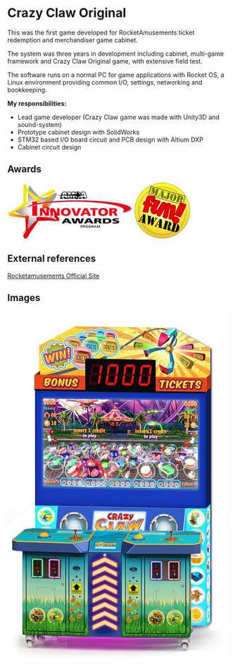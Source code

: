 # Crazy Claw Original

This was the first game developed for RocketAmusements ticket redemption and merchandiser game cabinet.

The system was three years in development including cabinet, multi-game framework and Crazy Claw Original game, with extensive field test.

The software runs on a normal PC for game applications with Rocket OS, a Linux environment providing common I/O, settings, networking and bookkeeping. 

**My responsibilities:**

- Lead game developer (Crazy Claw game was made with Unity3D and sound-system)
- Prototype cabinet design with SolidWorks
- STM32 based I/O board circuit and PCB design with Altium DXP
- Cabinet circuit design

## Awards

![AMOA Fun Award](/projects/crazy_claw_original/amoa.jpg)
![Major Fun Award](/projects/crazy_claw_original/major_fun_award.png)

## External references

[Rocketamusements Official Site](https://www.rocketamusements.com)

## Images

![Crazy Claw Dual Players](/projects/crazy_claw_original/2-players-machine_1_orig.jpg "Standard 2-player model, 52 wide 42 deep inches")

